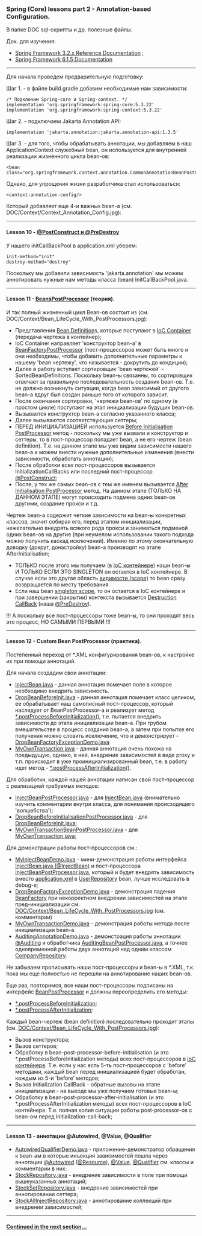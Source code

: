 ### Spring (Core) lessons part 2 - Annotation-based Configuration.

В папке DOC sql-скрипты и др. полезные файлы.

Док. для изучения: 
- [Spring Framework 3.2.x Reference Documentation](https://docs.spring.io/spring-framework/docs/3.2.x/spring-framework-reference/html/index.html) ;
- [Spring Framework 6.1.5 Documentation](https://spring.io/projects/spring-framework)

________________________________________________________________________________________________________________________
Для начала проведем предварительную подготовку:

Шаг 1. - в файле build.gradle добавим необходимые нам зависимости: 

    /* Подключим Spring-core и Spring-context. */
    implementation 'org.springframework:spring-core:5.3.22'
    implementation 'org.springframework:spring-context:5.3.22'

Шаг 2. - подключаем Jakarta Annotation API:

    implementation 'jakarta.annotation:jakarta.annotation-api:1.3.5'

Шаг 3. - для того, чтобы обрабатывать аннотации, мы добавляем в наш ApplicationContext служебный bean, он используется для внутренней реализации жизненного цикла bean-ов:

    <bean class="org.springframework.context.annotation.CommonAnnotationBeanPostProcessor"/>

Однако, для упрощения жизни разработчика стал использоваться:
    
    <context:annotation-config/>

Который добавляет еще 4-и важных bean-a (см. DOC/Context/Context_Annotation_Config.jpg): 

________________________________________________________________________________________________________________________
#### Lesson 10 - [@PostConstruct и @PreDestroy](https://docs.spring.io/spring-framework/reference/core/beans/annotation-config/postconstruct-and-predestroy-annotations.html)

У нашего initCallBackPool в application.xml уберем:
    
    init-method="init"
    destroy-method="destroy"

Поскольку мы добавили зависимость 'jakarta.annotation' мы можем аннотировать нужные нам методы класса 
(bean) InitCallBackPool.java.

________________________________________________________________________________________________________________________
#### Lesson 11 - [BeansPostProcessor](https://docs.spring.io/spring-framework/docs/current/javadoc-api/org/springframework/beans/factory/config/BeanPostProcessor.html) (теория).

И так полный жизненный цикл Bean-ов состоит из (см. DOC/Context/Bean_LifeCycle_With_PostProcessors.jpg):
- Представления [Bean Definition](https://docs.spring.io/spring-framework/docs/current/javadoc-api/org/springframework/beans/factory/config/BeanDefinition.html)s, которые поступают в [IoC Container](https://docs.spring.io/spring-framework/docs/3.2.x/spring-framework-reference/html/beans.html) (передача чертежа в контейнер);
- IoC Container направляет 'конструктор bean-a' в [BeanFactoryPostProcessor](https://docs.spring.io/spring-framework/docs/current/javadoc-api/org/springframework/beans/factory/config/BeanFactoryPostProcessor.html) (пост-процессоров может быть 
много и они необходимы, чтобы добавить дополнительные параметры к нашему 'bean чертежу', что называется - 
докрутить до кондиции);
- Далее в работу вступает сортировщик 'bean чертежей' - SortedBeanDefinitions. Поскольку bean-ы связанны,
то сортировщик отвечает за правильную последовательность создания bean-ов. Т.е. не должно возникнуть 
ситуации, когда bean зависимый от другого bean-a вдруг был создан раньше того от которого зависит. 
- После окончания сортировки, 'чертежи bean-ов' по одному (в простом цикле) поступают на этап 
инициализации будущих bean-ов.
- Вызывается конструктор bean-a согласно указанного класса;
- Далее вызываются соответствующие сеттеры;
- ПЕРЕД ИНИЦИАЛИЗАЦИЕЙ используется [Before Initialisation PostProcessor](https://docs.spring.io/spring-framework/docs/current/javadoc-api/org/springframework/beans/factory/config/BeanPostProcessor.html) метод - поскольку мы уже вызвали и 
конструктор и сеттеры, то в пост-процессор попадает bean, а не его чертеж (bean definition). Т.е. на
данном этапе мы уже видим зависимости нашего bean-a и можем внести нужные дополнительные изменения 
(внести зависимости, обработать аннотации);
- После обработки всех пост-процессоров вызывается InitializationCallBacks или последний 
пост-процессор [@PostConstruct](https://docs.oracle.com/javaee%2F7%2Fapi%2F%2F/javax/annotation/PostConstruct.html);
- После, у тех же самых bean-ов с тем же именем вызывается [After Initialisation PostProcessor](https://docs.spring.io/spring-framework/docs/current/javadoc-api/org/springframework/beans/factory/config/BeanPostProcessor.html) метод. На данном 
этапе (ТОЛЬКО НА ДАННОМ ЭТАПЕ) могут происходить подмена одних bean-ов другими, создание прокси и т.д.

Чертеж bean-a содержит четкие зависимости на bean-ы конкретных классов, значит собирая его, перед 
этапом инициализации, нежелательно внедрять всякого рода прокси и заниматься подменой одних bean-ов 
на другие (при неумелом использовании такого подхода можно получить каскад исключений). Именно по 
этому окончательную доводку (докрут, донастройку) bean-a производят на этапе AfterInitialisation;

- ТОЛЬКО после этого мы получаем (в [IoC контейнере](https://docs.spring.io/spring-framework/docs/3.2.x/spring-framework-reference/html/beans.html)) наши bean-ы И ТОЛЬКО ЕСЛИ ЭТО SINGLETON он остается 
в IoC контейнере. В случае если это другая область [видимости (scope)](https://docs.spring.io/spring-framework/docs/3.2.x/spring-framework-reference/html/beans.html#beans-factory-scopes) то bean сразу возвращается по месту 
требования.
- Если наш bean [singleton scope](https://docs.spring.io/spring-framework/docs/3.2.x/spring-framework-reference/html/beans.html#beans-factory-scopes-singleton), то он остается в IoC контейнере и при завершении (закрытии) контекста
вызывается [Destruction CallBack](https://docs.spring.io/spring-framework/docs/3.2.x/spring-framework-reference/html/beans.html#beans-factory-lifecycle-disposablebean) (наша [@PreDestroy](https://docs.oracle.com/javaee%2F7%2Fapi%2F%2F/javax/annotation/PreDestroy.html)).

!!! А поскольку все пост-процессоры тоже bean-ы, то они проходят весь это процесс, НО САМЫМИ ПЕРВЫМИ !!!

________________________________________________________________________________________________________________________
#### Lesson 12 - Custom Bean PostProcessor (практика).

Постепенный переход от *.XML конфигурирования bean-ов, к настройке их при помощи аннотаций.

Для начала создадим свои аннотации:
- [InjectBean.java](https://github.com/JcoderPaul/Spring_Framework_Lessons/blob/master/Spring_part_2/src/main/java/spring/oldboy/bean_post_processor/InjectBean.java) - данная аннотация помечает поле в которое необходимо внедрить зависимость. 
- [DropBeanBeforeInit.java](https://github.com/JcoderPaul/Spring_Framework_Lessons/blob/master/Spring_part_2/src/main/java/spring/oldboy/bean_post_processor/DropBeanBeforeInit.java) - данная аннотация помечает класс целиком, ее обрабатывает наш самописный пост-процессор,
который наследует от BeanPostProcessor-a и реализует метод [*.postProcessBeforeInitialization()](https://docs.spring.io/spring-framework/docs/current/javadoc-api/org/springframework/beans/factory/config/BeanPostProcessor.html#postProcessBeforeInitialization(java.lang.Object,java.lang.String)), т.е. пытается внедрить
зависимости до этапа инициализации bean-a. При грубом вмешательстве в процесс создания bean-a, а затем при попытке
его получения можно словить исключение, что и демонстрирует - [DropBeanFactoryExceptionDemo.java](https://github.com/JcoderPaul/Spring_Framework_Lessons/blob/master/Spring_part_2/src/main/java/spring/oldboy/lesson_12/DropBeanFactoryExceptionDemo.java)
- [MyOwnTransaction.java](https://github.com/JcoderPaul/Spring_Framework_Lessons/blob/master/Spring_part_2/src/main/java/spring/oldboy/bean_post_processor/MyOwnTransaction.java) - данная аннотация очень похожа на предыдущую, однако, в ней, внедрение зависимостей в виде
proxy и т.п. происходит в уже проинициализированный bean, т.е. в работу идет метод - [*.postProcessAfterInitialization()](https://docs.spring.io/spring-framework/docs/current/javadoc-api/org/springframework/beans/factory/config/BeanPostProcessor.html#postProcessAfterInitialization(java.lang.Object,java.lang.String)).

Для обработки, каждой нашей аннотации написан свой пост-процессор с реализацией требуемых методов:
- [InjectBeanPostProcessor.java](https://github.com/JcoderPaul/Spring_Framework_Lessons/blob/master/Spring_part_2/src/main/java/spring/oldboy/bean_post_processor/InjectBeanPostProcessor.java) - для [InjectBean.java](https://github.com/JcoderPaul/Spring_Framework_Lessons/blob/master/Spring_part_2/src/main/java/spring/oldboy/bean_post_processor/InjectBean.java) (внимательно изучить комментарии внутри класса, 
для понимания происходящего 'волшебства');
- [DropBeanBeforeInitialisationPostProcessor.java](https://github.com/JcoderPaul/Spring_Framework_Lessons/blob/master/Spring_part_2/src/main/java/spring/oldboy/bean_post_processor/DropBeanBeforeInitialisationPostProcessor.java) - для [DropBeanBeforeInit.java](https://github.com/JcoderPaul/Spring_Framework_Lessons/blob/master/Spring_part_2/src/main/java/spring/oldboy/bean_post_processor/DropBeanBeforeInit.java);
- [MyOwnTransactionBeanPostProcessor.java](https://github.com/JcoderPaul/Spring_Framework_Lessons/blob/master/Spring_part_2/src/main/java/spring/oldboy/bean_post_processor/MyOwnTransactionBeanPostProcessor.java) - для [MyOwnTransaction.java](https://github.com/JcoderPaul/Spring_Framework_Lessons/blob/master/Spring_part_2/src/main/java/spring/oldboy/bean_post_processor/MyOwnTransaction.java);

Для демонстрации работы пост-процессоров см.:
- [MyInjectBeanDemo.java](https://github.com/JcoderPaul/Spring_Framework_Lessons/blob/master/Spring_part_2/src/main/java/spring/oldboy/lesson_12/MyInjectBeanDemo.java) - мини-демонстрация работы интерфейса [InjectBean.java (@InjectBean)](https://github.com/JcoderPaul/Spring_Framework_Lessons/blob/master/Spring_part_2/src/main/java/spring/oldboy/bean_post_processor/InjectBean.java) и пост-процессора 
[InjectBeanPostProcessor.java](https://github.com/JcoderPaul/Spring_Framework_Lessons/blob/master/Spring_part_2/src/main/java/spring/oldboy/bean_post_processor/InjectBeanPostProcessor.java), который и будет внедрять зависимость вместо [application.xml](https://github.com/JcoderPaul/Spring_Framework_Lessons/blob/master/Spring_part_2/src/main/resources/application.xml) в [UserRepository](https://github.com/JcoderPaul/Spring_Framework_Lessons/blob/master/Spring_part_2/src/main/java/spring/oldboy/repository/UserRepository.java) bean,
лучше исследовать в debug-е;
- [DropBeanFactoryExceptionDemo.java](https://github.com/JcoderPaul/Spring_Framework_Lessons/blob/master/Spring_part_2/src/main/java/spring/oldboy/lesson_12/DropBeanFactoryExceptionDemo.java) - демонстрация падения [BeanFactory](https://docs.spring.io/spring-framework/docs/current/javadoc-api/org/springframework/beans/factory/BeanFactory.html) при некорректном внедрении зависимостей 
на этапе пред-инициализации см. [DOC/Context/Bean_LifeCycle_With_PostProcessors.jpg](https://github.com/JcoderPaul/Spring_Framework_Lessons/blob/master/Spring_part_2/DOC/Context/Bean_LifeCycle_With_PostProcessors.jpg) (см. комментарии)
- [MyOwnTransactionDemo.java](https://github.com/JcoderPaul/Spring_Framework_Lessons/blob/master/Spring_part_2/src/main/java/spring/oldboy/lesson_12/MyOwnTransactionDemo.java) - демонстрация работы метода после инициализации bean-a.
- [AuditingAnnotationDemo.java](https://github.com/JcoderPaul/Spring_Framework_Lessons/blob/master/Spring_part_2/src/main/java/spring/oldboy/lesson_12/AuditingAnnotationDemo.java) - демонстрация работы аннотации [@Auditing](https://github.com/JcoderPaul/Spring_Framework_Lessons/blob/master/Spring_part_2/src/main/java/spring/oldboy/bean_post_processor/Auditing.java) и обработчика [AuditingBeanPostProcessor.java](https://github.com/JcoderPaul/Spring_Framework_Lessons/blob/master/Spring_part_2/src/main/java/spring/oldboy/bean_post_processor/AuditingBeanPostProcessor.java), 
а точнее одновременной работы двух аннотаций над одним классом [CompanyRepository](https://github.com/JcoderPaul/Spring_Framework_Lessons/blob/master/Spring_part_2/src/main/java/spring/oldboy/repository/CompanyRepository.java).

Не забываем прописывать наши пост-процессоры и bean-ы в *.XML, т.к. пока мы еще полностью не перешли на аннотирование 
наших bean-ов.

Еще раз, повторимся, все наши пост-процессоры подписаны на интерфейс [BeanPostProcessor](https://docs.spring.io/spring-framework/docs/current/javadoc-api/org/springframework/beans/factory/config/BeanPostProcessor.html) и должны переопределить 
его методы:
- [*.postProcessBeforeInitialization](https://docs.spring.io/spring-framework/docs/current/javadoc-api/org/springframework/beans/factory/config/BeanPostProcessor.html#postProcessBeforeInitialization(java.lang.Object,java.lang.String));
- [*.postProcessAfterInitialization](https://docs.spring.io/spring-framework/docs/current/javadoc-api/org/springframework/beans/factory/config/BeanPostProcessor.html#postProcessAfterInitialization(java.lang.Object,java.lang.String));

Каждый bean-чертеж (bean definition) последовательно проходит этапы (см. [DOC/Context/Bean_LifeCycle_With_PostProcessors.jpg](https://github.com/JcoderPaul/Spring_Framework_Lessons/blob/master/Spring_part_2/DOC/Context/Bean_LifeCycle_With_PostProcessors.jpg)):
- Вызов конструктора;
- Вызов сеттеров;
- Обработку в bean-post-processor-before-initialisation (и это *.postProcessBeforeInitialization методы) 
всех пост-процессоров в [IoC контейнере](https://docs.spring.io/spring-framework/reference/core/beans.html). Т.е. если у нас есть 5-ть пост-процессоров с 'before' методами, 
каждый bean перед инициализацией будет обработан, каждым из 5-и 'before' методов;
- Вызов Initialization CallBack - обратные вызовы на этапе инициализации - на выходе мы уже получаем готовые bean-ы;
- Обработку в bean-post-processor-after-initialisation (и это *.postProcessAfterInitialization методы)
всех пост-процессоров в IoC контейнере. Т.е. полная копия ситуации работы post-processor-ов с bean-ом перед 
initialization-call-back;

________________________________________________________________________________________________________________________
#### Lesson 13 - аннотации @Autowired, @Value, @Qualifier

- [AutowiredQualifierDemo.java](https://github.com/JcoderPaul/Spring_Framework_Lessons/blob/master/Spring_part_2/src/main/java/spring/oldboy/lesson_13/AutowiredQualifierDemo.java) - приложение-демонстратор обращения к bean-ам в которые инъекция зависимостей 
пошла через аннотации [@Autowired](https://docs.spring.io/spring-framework/reference/core/beans/annotation-config/autowired.html) ([@Resource](https://docs.spring.io/spring-framework/reference/core/beans/annotation-config/resource.html)), [@Value](https://docs.spring.io/spring-framework/reference/core/beans/annotation-config/value-annotations.html), [@Qualifier](https://docs.spring.io/spring-framework/reference/core/beans/annotation-config/autowired-qualifiers.html) см. классы и комментарии в них:
- [StockRepository.java](https://github.com/JcoderPaul/Spring_Framework_Lessons/blob/master/Spring_part_2/src/main/java/spring/oldboy/repository/StockRepository.java) - внедрение зависимости в поле при помощи вышеуказанных аннотаций;
- [StockSetRepository.java](https://github.com/JcoderPaul/Spring_Framework_Lessons/blob/master/Spring_part_2/src/main/java/spring/oldboy/repository/StockSetRepository.java) - внедрение зависимостей при аннотировании сеттера;
- [StockAllInjectRepository.java](https://github.com/JcoderPaul/Spring_Framework_Lessons/blob/master/Spring_part_2/src/main/java/spring/oldboy/repository/StockAllInjectRepository.java) - аннотирование коллекций при внедрении зависимостей;

________________________________________________________________________________________________________________________
#### [Continued in the next section...](https://github.com/JcoderPaul/Spring_Framework_Lessons/tree/master/Spring_part_3)